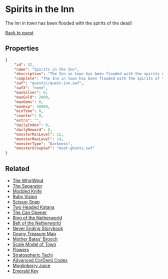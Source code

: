 # Spirits in the Inn

The Inn in town has been flooded with the spirits of the dead!

[Back to quest](../quests.md)

## Properties

```json
{
    "id": 32,
    "name": "Spirits in the Inn",
    "description": "The Inn in town has been flooded with the spirits of the dead!",
    "complete": "The Inn in town has been flooded with the spirits of the dead!",
    "swf": "quests\/quest-inn.swf",
    "swfX": "none",
    "maxSilver": 0,
    "maxGold": 2000,
    "maxGems": 0,
    "maxExp": 50000,
    "minTime": 0,
    "counter": 0,
    "extra": "",
    "dailyIndex": 0,
    "dailyReward": 0,
    "monsterMinLevel": 12,
    "monsterMaxLevel": 14,
    "monsterType": "Darkness",
    "monsterGroupSwf": "mset-ghosts.swf"
}
```

## Related

- [The WhirlWind](../items/288-the-whirlwind.md)
- [The Separator](../items/311-the-separator.md)
- [Modded Knife](../items/312-modded-knife.md)
- [Ruby Vision](../items/325-ruby-vision.md)
- [Scissor Snap](../items/341-scissor-snap.md)
- [Two Headed Katana](../items/349-two-headed-katana.md)
- [The Can Opener](../items/359-the-can-opener.md)
- [Ring of the Netherworld](../items/412-ring-of-the-netherworld.md)
- [Belt of the Netherworld](../items/414-belt-of-the-netherworld.md)
- [Never Ending Storybook](../items/415-never-ending-storybook.md)
- [Goony Treasure Map](../items/416-goony-treasure-map.md)
- [Mother Bates' Brooch](../items/417-mother-bates-brooch.md)
- [Scale Model of Town](../items/418-scale-model-of-town.md)
- [Flowers](../items/419-flowers.md)
- [Stratospheric Tachi](../items/456-stratospheric-tachi.md)
- [Advanced CorDemi Codex](../items/1422-advanced-cordemi-codex.md)
- [Moglinberry Juice](../items/11238-moglinberry-juice.md)
- [Emerald Key](../items/15628-emerald-key.md)

